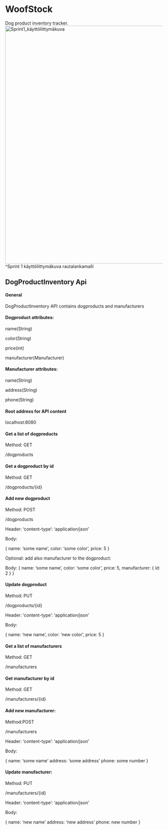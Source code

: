 # WoofStock
Dog product inventory tracker.
<img width="760" alt="Sprint1_käyttöliittymäkuva" src="https://github.com/OhjelmistoProjektiRyhma4/k24Tiimi4BackEnd/assets/148938257/8c88dabf-5508-423e-b7cc-fbe33519a303">
^Sprint 1 käyttöliittymäkuva rautalankamalli



<h2>DogProductInventory Api</h2>

<h4>General</h4>

DogProductInventory API contains dogproducts and manufacturers

<h4>Dogproduct attributes:</h4>

<p>name(String)</p>
<p>color(String)</p>
<p>price(int)</p>
<p>manufacturer(Manufacturer)</p>

<h4>Manufacturer attributes:</h4>

<p>name(String)</p>
<p>address(String)</p>
<p>phone(String)</p>


<h4>Root address for API content</h4>

localhost:8080

<h4>Get a list of dogproducts</h4>

<p>Method: GET</p>
<p>/dogproducts</p>

<h4>Get a dogproduct by id </h4>

<p>Method: GET</p>
<p>/dogproducts/{id}</p>

<h4>Add new dogproduct</h4>

<p>Method: POST</p>
<p>/dogproducts</p>
<p>Header: ‘content-type’: ‘application/json’</p>
<p>Body:

{
name: ‘some name’,
color: ‘some color’,
price: 5
}
</p>

<p>Optional: add also manufacturer to the dogproduct:</p>
<p>Body:
{
name: ‘some name’,
color: ‘some color’,
price: 5,
manufacturer: { id: 2 }
}
</p>

<h4>Update dogproduct</h4>

<p>Method: PUT</p>
<p>/dogproducts/{id}</p>
<p>Header: ‘content-type’: ‘application/json’</p>
<p>Body:

{
name: ‘new name’,
color: ‘new color’,
price: 5
}
</p>
<h4>Get a list of manufacturers</h4>

<p>Method: GET</p>
<p>/manufacturers</p>

<h4>Get manufacturer by id</h4>

<p>Method: GET</p>
<p>/manufacturers/{id}</p>

<h4>Add new manufacturer:</h4>

<p>Method:POST</p>
<p>/manufacturers</p>
<p>Header: ‘content-type’: ‘application/json’</p>
<p>Body:

{
name: ‘some name’
address: ‘some address’
phone: some number
}
</p>
<h4>Update manufacturer:</h4>

<p>Method: PUT</p>
<p>/manufacturers/{id}</p>
<p>Header: ‘content-type’: ‘application/json’</p>
<p>Body:

{
name: ‘new name’
address: ‘new address’
phone: new number
}
</p>
